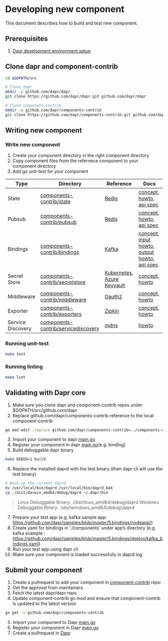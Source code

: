 # Developing new component

This document describes how to build and test new component.

## Prerequisites

1. [Dapr development environment setup](https://github.com/dapr/dapr/blob/master/docs/development/setup-dapr-development-env.md)

## Clone dapr and component-contrib

```bash
cd $GOPATH/src

# Clone dapr
mkdir -p github.com/dapr/dapr
git clone https://github.com/dapr/dapr.git github.com/dapr/dapr

# Clone component-contrib
mkdir -p github.com/dapr/components-contrib
git clone https://github.com/dapr/components-contrib.git github.com/dapr/components-contrib

```

## Writing new component

### Write new component

1. Create your component directory in the right component directory
2. Copy component files from the refernece component to your component directory
3. Add go unit-test for your component

| Type | Directory | Reference | Docs |
|------|-----------|--------------------------|------|
| State | [components-contrib/state](https://github.com/dapr/components-contrib/tree/master/state) | [Redis](https://github.com/dapr/components-contrib/tree/master/state/redis) | [concept](https://github.com/dapr/docs/blob/master/concepts/state-management), [howto](https://github.com/dapr/docs/tree/master/howto/setup-state-store), [api spec](https://github.com/dapr/docs/blob/master/reference/api/state_api.md) |
| Pubsub | [components-contrib/pubsub](https://github.com/dapr/components-contrib/tree/master/pubsub) | [Redis](https://github.com/dapr/components-contrib/tree/master/pubsub/redis) | [concept](https://github.com/dapr/docs/tree/master/concepts/publish-subscribe-messaging), [howto](https://github.com/dapr/docs/tree/master/howto/setup-pub-sub-message-broker), [api spec](https://github.com/dapr/docs/blob/master/reference/api/pubsub_api.md) |
| Bindings | [components-contrib/bindings](https://github.com/dapr/components-contrib/tree/master/bindings) | [Kafka](https://github.com/dapr/components-contrib/tree/master/bindings/kafka) | [concept](https://github.com/dapr/docs/tree/master/concepts/bindings), [input howto](https://github.com/dapr/docs/tree/master/howto/trigger-app-with-input-binding), [output howto](https://github.com/dapr/docs/tree/master/howto/send-events-with-output-bindings), [api spec](https://github.com/dapr/docs/blob/master/reference/api/bindings_api.md) |
| Secret Store | [components-contrib/secretstore](https://github.com/dapr/components-contrib/tree/master/secretstores) | [Kubernetes](https://github.com/dapr/components-contrib/tree/master/secretstores/kubernetes), [Azure Keyvault](https://github.com/dapr/components-contrib/tree/master/secretstores/azure/keyvault) | [concept](https://github.com/dapr/docs/blob/master/concepts/secrets), [howto](https://github.com/dapr/docs/tree/master/howto/setup-secret-store)|
| Middleware | [components-contrib/middleware](https://github.com/dapr/components-contrib/tree/master/middleware) | [Oauth2](https://github.com/dapr/components-contrib/blob/master/middleware/http/oauth2/oauth2_middleware.go) | [concept](https://github.com/dapr/docs/blob/master/concepts/middleware), [howto](https://github.com/dapr/docs/tree/master/howto/authorization-with-oauth) |
| Exporter | [components-contrib/exporters](https://github.com/dapr/components-contrib/tree/master/exporters) | [Zipkin](https://github.com/dapr/components-contrib/blob/master/exporters/zipkin/zipkin_exporter.go) | [concept](https://github.com/dapr/docs/tree/master/concepts/observability), [howto](https://github.com/dapr/docs/tree/master/howto/diagnose-with-tracing) |
| Service Discovery | [components-contrib/servicediscovery](https://github.com/dapr/components-contrib/tree/master/servicediscovery) | [mdns](https://github.com/dapr/components-contrib/blob/master/servicediscovery/mdns/mdns.go) | [howto](https://github.com/dapr/docs/tree/master/howto/invoke-and-discover-services) |

### Running unit-test

```bash
make test
```

### Running linting

```bash
make lint
```

## Validating with Dapr core

1. Make sure you clone dapr and component-contrib repos under $GOPATH/src/github.com/dapr
2. Replace github.com/dapr/components-contrib reference to the local component-contrib
```bash
go mod edit -replace github.com/dapr/components-contrib=../components-contrib
```
3. Import your component to dapr [main.go](https://github.com/dapr/dapr/blob/d17e9243b308e830649b0bf3af5f6e84fd543baf/cmd/daprd/main.go#L79)
4. Register your component in dapr [main.go](https://github.com/dapr/dapr/blob/d17e9243b308e830649b0bf3af5f6e84fd543baf/cmd/daprd/main.go#L153-L226)(e.g. binding)
5. Build debuggable dapr binary
```bash
make DEBUG=1 build
```
6. Replace the installed daprd with the test binary (then dapr cli will use the test binary)
```bash
# Back up the current daprd
mv /usr/local/bin/daprd /usr/local/bin/daprd.bak
cp ./dist/darwin_amd64/debug/daprd ~/.dapr/bin
```
> Linux Debuggable Binary: ./dist/linux_amd64/debug/daprd
> Windows Debuggable Binary: .\dist\windows_amd64\debug\daprd
7. Prepare your test app (e.g. kafka sample app: https://github.com/dapr/samples/blob/master/5.bindings/nodeapp/)
8. Create yaml for bindings in './components' under app’s directory (e.g. kafka example : https://github.com/dapr/samples/blob/master/5.bindings/deploy/kafka_bindings.yaml)
9. Run your test app using dapr cli
10. Make sure your component is loaded successfully in daprd log

## Submit your component

1. Create a pullrequest to add your component in [component-contrib](https://github.com/dapr/components-contrib/pulls) repo
2. Get the approval from maintainers
3. Fetch the latest dapr/dapr repo
4. Update component-contrib go mod and ensure that component-contrib is updated to the latest version
```bash
go get -u github.com/dapr/components-contrib
```
5. Import your component to Dapr [main.go](https://github.com/dapr/dapr/blob/d17e9243b308e830649b0bf3af5f6e84fd543baf/cmd/daprd/main.go#L79)
6. Register your component in Dapr [main.go](https://github.com/dapr/dapr/blob/d17e9243b308e830649b0bf3af5f6e84fd543baf/cmd/daprd/main.go#L153-L226)
7. Create a pullrequest in [Dapr](https://github.com/dapr/dapr/pulls)
